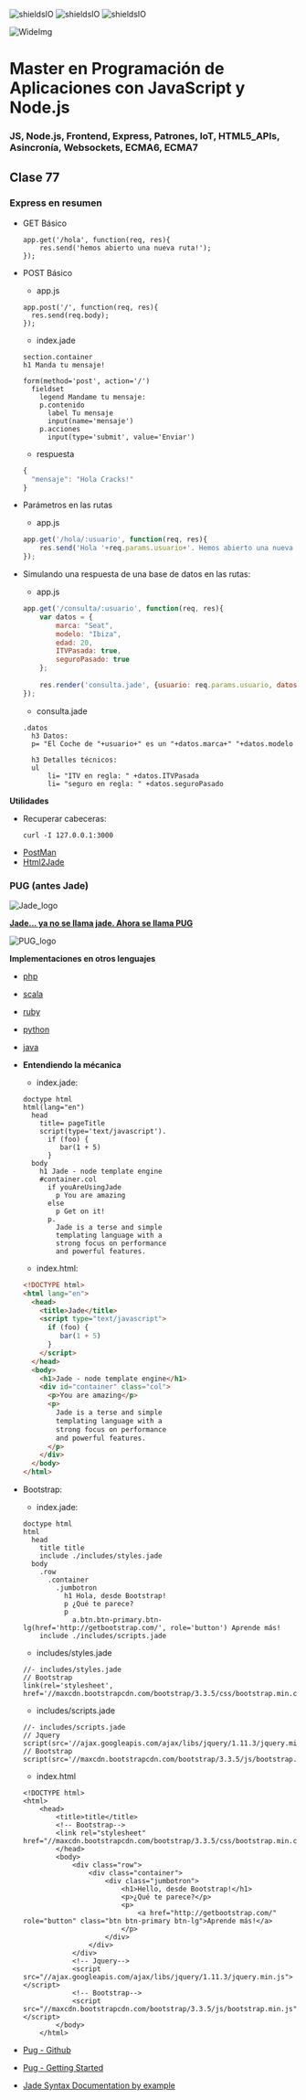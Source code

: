 ![shieldsIO](https://img.shields.io/github/issues/Fictizia/Master-en-programacion-de-aplicaciones-con-JavaScript-y-Node.js_ed1.svg)
![shieldsIO](https://img.shields.io/github/forks/Fictizia/Master-en-programacion-de-aplicaciones-con-JavaScript-y-Node.js_ed1.svg)
![shieldsIO](https://img.shields.io/github/stars/Fictizia/Master-en-programacion-de-aplicaciones-con-JavaScript-y-Node.js_ed1.svg)

![WideImg](http://fictizia.com/img/github/Fictizia-plan-estudios-github.jpg)

# Master en Programación de Aplicaciones con JavaScript y Node.js
### JS, Node.js, Frontend, Express, Patrones, IoT, HTML5_APIs, Asincronía, Websockets, ECMA6, ECMA7

## Clase 77

### Express en resumen

- GET Básico
  ```
  app.get('/hola', function(req, res){
      res.send('hemos abierto una nueva ruta!');
  });
  ```

- POST Básico
  - app.js 
  ```
  app.post('/', function(req, res){
    res.send(req.body);
  });
  ```

  - index.jade 
  ```
  section.container
  h1 Manda tu mensaje!

  form(method='post', action='/')
    fieldset
      legend Mandame tu mensaje:
      p.contenido
        label Tu mensaje
        input(name='mensaje')
      p.acciones
        input(type='submit', value='Enviar')
  ```

  - respuesta 
  ```javascript
  {
    "mensaje": "Hola Cracks!"
  }
  ```


- Parámetros en las rutas
  - app.js 
  ```javascript
  app.get('/hola/:usuario', function(req, res){
      res.send('Hola '+req.params.usuario+'. Hemos abierto una nueva ruta personalizada!');
  });
  ```

- Simulando una respuesta de una base de datos en las rutas:

  - app.js 
  ```javascript
  app.get('/consulta/:usuario', function(req, res){
      var datos = {
          marca: "Seat",
          modelo: "Ibiza",
          edad: 20,
          ITVPasada: true,
          seguroPasado: true
      };
      
      res.render('consulta.jade', {usuario: req.params.usuario, datos: datos});
  });
  ```

  - consulta.jade 
  ```
  .datos
    h3 Datos: 
    p= "El Coche de "+usuario+" es un "+datos.marca+" "+datos.modelo
      
    h3 Detalles técnicos:
    ul
        li= "ITV en regla: " +datos.ITVPasada 
        li= "seguro en regla: " +datos.seguroPasado
  ```

**Utilidades**

- Recuperar cabeceras:
  ```
  curl -I 127.0.0.1:3000
  ```
- [PostMan](https://chrome.google.com/webstore/detail/postman/fhbjgbiflinjbdggehcddcbncdddomop)
- [Html2Jade](http://html2jade.org/)



### PUG (antes Jade)

![Jade_logo](https://css-tricks.com/wp-content/uploads/2016/01/jade-logo-1.png)

**[Jade... ya no se llama jade. Ahora se llama PUG](https://github.com/pugjs/pug/issues/2184)**

![PUG_logo](https://camo.githubusercontent.com/be9ed9b1e0a28a074109fc994da6d00c1d8cd6e6/68747470733a2f2f63646e2e7261776769742e636f6d2f7075676a732f7075672d6c6f676f2f336561326433613836633632323730323064643562323037343361356161343538383038636134652f5356472f5f5f7075672d6c6f676f2d636f6c6f75722d776964652e737667)

**Implementaciones en otros lenguajes**
- [php](https://github.com/kylekatarnls/jade-php)
- [scala](https://scalate.github.io/scalate/documentation/scaml-reference.html)
- [ruby](https://github.com/slim-template/slim)
- [python](https://github.com/SyrusAkbary/pyjade)
- [java](https://github.com/neuland/jade4j)


- **Entendiendo la mécanica**
  - index.jade:
  ```
  doctype html
  html(lang="en")
    head
      title= pageTitle
      script(type='text/javascript').
        if (foo) {
           bar(1 + 5)
        }
    body
      h1 Jade - node template engine
      #container.col
        if youAreUsingJade
          p You are amazing
        else
          p Get on it!
        p.
          Jade is a terse and simple
          templating language with a
          strong focus on performance
          and powerful features.
  ```
  
  - index.html:
  ```html
  <!DOCTYPE html>
  <html lang="en">
    <head>
      <title>Jade</title>
      <script type="text/javascript">
        if (foo) {
           bar(1 + 5)
        }
      </script>
    </head>
    <body>
      <h1>Jade - node template engine</h1>
      <div id="container" class="col">
        <p>You are amazing</p>
        <p>
          Jade is a terse and simple
          templating language with a
          strong focus on performance
          and powerful features.
        </p>
      </div>
    </body>
  </html>
  ```
  
- Bootstrap:
  - index.jade:
  ```
  doctype html
  html
    head
      title title
      include ./includes/styles.jade
    body
      .row
        .container
          .jumbotron
            h1 Hola, desde Bootstrap!
            p ¿Qué te parece?
            p
              a.btn.btn-primary.btn-lg(href='http://getbootstrap.com/', role='button') Aprende más!
      include ./includes/scripts.jade
  ```
  - includes/styles.jade
  ```
  //- includes/styles.jade
  // Bootstrap
  link(rel='stylesheet', href='//maxcdn.bootstrapcdn.com/bootstrap/3.3.5/css/bootstrap.min.css')
  ```
  - includes/scripts.jade
  ```
  //- includes/scripts.jade
  // Jquery
  script(src='//ajax.googleapis.com/ajax/libs/jquery/1.11.3/jquery.min.js')
  // Bootstrap
  script(src='//maxcdn.bootstrapcdn.com/bootstrap/3.3.5/js/bootstrap.min.js')
  
  ```
  - index.html
  ```
  <!DOCTYPE html>
  <html>
      <head>
          <title>title</title>
          <!-- Bootstrap-->
          <link rel="stylesheet" href="//maxcdn.bootstrapcdn.com/bootstrap/3.3.5/css/bootstrap.min.css">
          </head>
          <body>
              <div class="row">
                  <div class="container">
                      <div class="jumbotron">
                          <h1>Hello, desde Bootstrap!</h1>
                          <p>¿Qué te parece?</p>
                          <p>
                              <a href="http://getbootstrap.com/" role="button" class="btn btn-primary btn-lg">Aprende más!</a>
                          </p>
                      </div>
                  </div>
              </div>
              <!-- Jquery-->
              <script src="//ajax.googleapis.com/ajax/libs/jquery/1.11.3/jquery.min.js"></script>
              <!-- Bootstrap-->
              <script src="//maxcdn.bootstrapcdn.com/bootstrap/3.3.5/js/bootstrap.min.js"></script>
          </body>
      </html>
  ```

- [Pug - Github](https://github.com/pugjs/pug)
- [Pug - Getting Started](https://pugjs.org/api/getting-started.html)
- [Jade Syntax Documentation by example](http://naltatis.github.io/jade-syntax-docs/)
